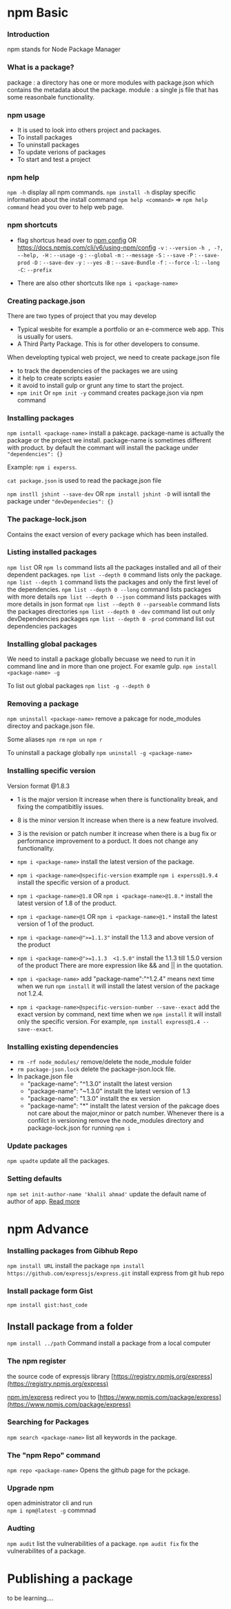
# npm Basic

### Introduction 
npm stands for Node Package Manager


### What is a package?
package : a directory has one or more modules with package.json which contains the metadata about the package. 
module : a single js file that has some reasonbale functionality.


### npm usage
- It is used to look into others project and packages. 
- To install packages 
- To uninstall packages
- To update verions of packages 
- To start and test a project 


### npm help
`npm -h` display all npm commands. 
`npm install -h` display specific information about the install command 
`npm help <command>` => `npm help command` head you over to help web page. 


### npm shortcuts
- flag shortcus head over to [npm config](https://docs.npmjs.com/cli/v6/using-npm/config) OR https://docs.npmjs.com/cli/v6/using-npm/config
    `-v` : `--version`
    `-h , -?, --help, -H` : `--usage`
    `-g` : `--global`
    `-m` : `--message`
    `-S` : `--save`
    `-P` : `--save-prod`
    `-D` : `--save-dev`
    `-y` : `--yes`
    `-B` : `--save-Bundle`
    `-f` : `--force`
    `-l`: `--long`
    `-C`: `--prefix`
 

- There are also other shortcuts like  `npm i <package-name>`

### Creating package.json
There are two types of project that you may develop
- Typical wesbite for example a portfolio or an e-commerce web app. This is usually for users.
- A Third Party Package. This is for other developers to consume. 

When developting typical web project, we need to create package.json file 
- to track the dependencies of the packages we are using
- it help to create scripts easier 
- it avoid to install gulp or grunt any time to start the project. 
- `npm init` Or `npm init -y` command creates package.json via npm command


### Installing packages
`npm isntall <package-name>` install a pakcage. package-name is actually the package or the project we install. package-name is sometimes different with product. 
by default the commant will install the package under `"dependencies": {}`

Example: `npm i experss`.

`cat package.json` is used to read the package.json file

`npm instll jshint --save-dev` OR `npm install jshint -D` will isntall the package under `"devDependecies": {}`

### The package-lock.json
Contains the exact version of every package which has been installed. 


### Listing installed packages
`npm list` OR `npm ls` command lists all the packages installed and all of their dependent packages.
`npm list --depth 0` command lists only the package.
`npm list --depth 1` command lists the packages and only the first level of the dependencies.
`npm list --depth 0 --long` command lists packages with more details 
`npm list --depth 0 --json` command lists packages with more details in json format
`npm list --depth 0 --parseable` command lists the packages directories
`npm list --depth 0 -dev` command list out only devDependencies packages
`npm list --depth 0 -prod` command list out dependencies packages


### Installing global packages
We need to install a package globally becuase we need to run it in command line and in more than one project. For examle gulp. 
`npm install <package-name> -g`

To list out global packages
`npm list -g --depth 0`

### Removing a package
`npm uninstall <package-name>` remove a pakcage for node_modules directoy and package.json file. 

Some aliases
`npm rm`
`npm un`
`npm r`

To uninstall a package globally 
`npm uninstall -g <package-name>`


### Installing specific version 
Version format @1.8.3
- 1 is the major version 
    It increase when there is functionality break, and fixing the compatibitliy issues. 
- 8 is the minor version 
    It increase when there is a new feature involved. 
- 3 is the revision or patch number
    it increase when there is a bug fix or performance improvement to a porduct. It does not change any functionality.

- `npm i <package-name>` install the latest version of the package. 
- `npm i <package-name>@specific-version` example `npm i experss@1.9.4` install the specific version of a product. 
- `npm i <package-name>@1.8` OR `npm i <package-name>@1.8.*` install the latest version of 1.8 of the product. 
- `npm i <package-name>@1` OR `npm i <package-name>@1.*` install the latest version of 1 of the product. 
- `npm i <package-name>@">=1.1.3"` install the 1.1.3 and above version of the product
- `npm i <package-name>@">=1.1.3  <1.5.0"` install the 1.1.3 till 1.5.0 version of the product
 There are more expression like && and || in the quotation.  

- `npm i <package-name>` add "package-name":"^1.2.4" means next time when we run `npm install` it will install the latest version of the package not 1.2.4. 
- `npm i <package-name>@specific-version-number --save--exact` add the exact version by command, next time when we `npm install` it will install only the specific version. For example, `npm install express@1.4 --save--exact`. 



### Installing existing dependencies 
- `rm -rf node_modules/` remove/delete the node_module folder
- `rm package-json.lock` delete the package-json.lock file. 
- In package.json file 
    - "package-name": "^1.3.0" installt the latest version
    - "package-name": "~1.3.0" installt the latest version of 1.3
    - "package-name": "1.3.0" installt the ex version
    - "package-name": "*" installt the latest version of the pakcage does not care about the major,minor or patch number. 
Whenever there is a confilct in versioning remove the node_modules directory and package-lock.json for running `npm i`


### Update packages
`npm upadte` update all the packages.

### Setting defaults
`npm set init-author-name 'khalil ahmad'` update the default name of author of app.
[Read more](https://docs.npmjs.com/cli/v6/using-npm/config)
 


# npm Advance
### Installing packages from Gibhub Repo
`npm install URL` install the package
`npm install https://github.com/expressjs/express.git` install express from git hub repo

### Install package form Gist 
`npm install gist:hast_code`

## Install package from a folder  
`npm install ../path` Command install a package from a local computer

### The npm register 
the source code of expressjs library 
[https://registry.npmjs.org/express](https://registry.npmjs.org/express) 

[npm.im/express](npm.im/express) redirect you to [https://www.npmjs.com/package/express](https://www.npmjs.com/package/express)


### Searching for Packages
`npm search <package-name>` list all keywords in the package. 

### The "npm Repo" command 
`npm repo <package-name>` Opens the github page for the pckage.  

### Upgrade npm
open administrator cli and run  
`npm i npm@latest -g` commnad 

### Audting 
`npm audit` list the vulnerabilities of a package. 
`npm audit fix` fix the vulnerabilites of a package. 


# Publishing a package 
to be learning....